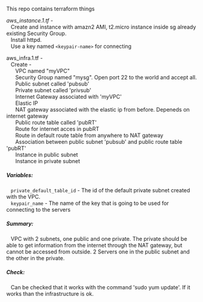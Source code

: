 This repo contains terraform things

*aws_instance.1.tf* -  <br />
&nbsp;&nbsp;&nbsp;Create and instance with amazn2 AMI, t2.micro instance inside sg already existing Security Group. <br />
&nbsp;&nbsp;&nbsp;Install httpd. <br />
&nbsp;&nbsp;&nbsp;Use a key named `<keypair-name>` for connecting <br />

aws_infra.1.tf - <br />
&nbsp;&nbsp;&nbsp;Create - <br />
&nbsp;&nbsp;&nbsp;&nbsp;&nbsp;&nbsp;VPC named "myVPC"<br />
&nbsp;&nbsp;&nbsp;&nbsp;&nbsp;&nbsp;Security Group named "mysg". Open port 22 to the world and accept all.<br />
&nbsp;&nbsp;&nbsp;&nbsp;&nbsp;&nbsp;Public subnet called 'pubsub'<br />
&nbsp;&nbsp;&nbsp;&nbsp;&nbsp;&nbsp;Private subnet called 'privsub'<br />
&nbsp;&nbsp;&nbsp;&nbsp;&nbsp;&nbsp;Internet Gateway associated with 'myVPC'<br />
&nbsp;&nbsp;&nbsp;&nbsp;&nbsp;&nbsp;Elastic IP<br />
&nbsp;&nbsp;&nbsp;&nbsp;&nbsp;&nbsp;NAT gateway associated with the elastic ip from before. Depeneds on internet gateway<br />
&nbsp;&nbsp;&nbsp;&nbsp;&nbsp;&nbsp;Public route table called 'pubRT'<br />
&nbsp;&nbsp;&nbsp;&nbsp;&nbsp;&nbsp;Route for internet acces in pubRT<br />
&nbsp;&nbsp;&nbsp;&nbsp;&nbsp;&nbsp;Route in default route table from anywhere to NAT gateway<br />
&nbsp;&nbsp;&nbsp;&nbsp;&nbsp;&nbsp;Association between public subnet 'pubsub' and public route table 'pubRT'<br />
&nbsp;&nbsp;&nbsp;&nbsp;&nbsp;&nbsp;Instance in public subnet<br />
&nbsp;&nbsp;&nbsp;&nbsp;&nbsp;&nbsp;Instance in private subnet<br />

##### Variables:
&nbsp;&nbsp;&nbsp;`private_default_table_id` - The id of the default private subnet created with the VPC. <br />
&nbsp;&nbsp;&nbsp;`keypair_name` - The name of the key that is going to be used for connecting to the servers

##### Summary:
&nbsp;&nbsp;&nbsp;VPC with 2 subnets, one public and one private. The private should be able to get information from the internet through the NAT gateway, but cannot be accessed from outside. 2 Servers one in the public subnet and the other in the private.
##### Check:	
&nbsp;&nbsp;&nbsp;Can be checked that it works with the command 'sudo yum update'. If it works than the infrastructure is ok.

